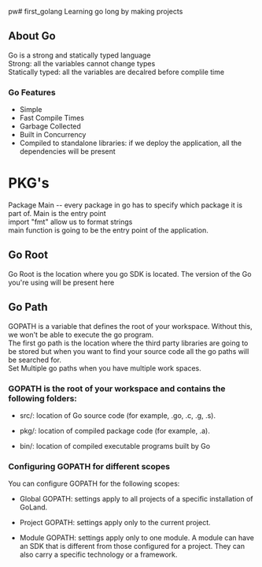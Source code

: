 pw# first_golang
Learning go long by making projects
## About Go
Go is a strong and statically typed language  <br />
Strong: all the variables cannot change types <br />
Statically typed: all the variables are decalred before complile time
### Go Features
* Simple
* Fast Compile Times
* Garbage Collected
* Built in Concurrency
* Compiled to standalone libraries: if we deploy the application, all the dependencies will be present

# PKG's
Package Main -- every package in go has to specify which package it is part of. Main is the entry point <br />
import "fmt" allow us to format strings<br />
main function is going to be the entry point of the application. 

## Go Root
Go Root is the location where you go SDK is located. The version of the Go you're using will be present here
## Go Path
GOPATH is a variable that defines the root of your workspace. Without this, we won't be able to execute the go program. <br />
The first go path is the location where the third party libraries are going to be stored but when you want to find your source code all the go paths will be searched for. <br />
Set Multiple go paths when you have multiple work spaces. 
### GOPATH is the root of your workspace and contains the following folders: <br />

* src/: location of Go source code (for example, .go, .c, .g, .s).

* pkg/: location of compiled package code (for example, .a).

* bin/: location of compiled executable programs built by Go

### Configuring GOPATH for different scopes﻿
You can configure GOPATH for the following scopes:

* Global GOPATH: settings apply to all projects of a specific installation of GoLand.

* Project GOPATH: settings apply only to the current project.

* Module GOPATH: settings apply only to one module. A module can have an SDK that is different from those configured for a project. They can also carry a specific technology or a framework.






